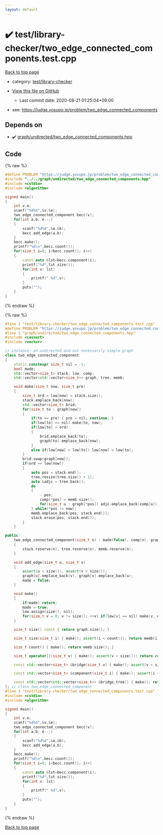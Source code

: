 ```yaml
---
layout: default
---
```


<!-- mathjax config similar to math.stackexchange -->
<script type="text/javascript" async
  src="https://cdnjs.cloudflare.com/ajax/libs/mathjax/2.7.5/MathJax.js?config=TeX-MML-AM_CHTML">
</script>
<script type="text/x-mathjax-config">
  MathJax.Hub.Config({
    TeX: { equationNumbers: { autoNumber: "AMS" }},
    tex2jax: {
      inlineMath: [ ['$','$'] ],
      processEscapes: true
    },
    "HTML-CSS": { matchFontHeight: false },
    displayAlign: "left",
    displayIndent: "2em"
  });
</script>

<script type="text/javascript" src="https://cdnjs.cloudflare.com/ajax/libs/jquery/3.4.1/jquery.min.js"></script>
<script src="https://cdn.jsdelivr.net/npm/jquery-balloon-js@1.1.2/jquery.balloon.min.js" integrity="sha256-ZEYs9VrgAeNuPvs15E39OsyOJaIkXEEt10fzxJ20+2I=" crossorigin="anonymous"></script>
<script type="text/javascript" src="../../../assets/js/copy-button.js"></script>
<link rel="stylesheet" href="../../../assets/css/copy-button.css" />


# :heavy_check_mark: test/library-checker/two_edge_connected_components.test.cpp

<a href="../../../index.html">Back to top page</a>

* category: <a href="../../../index.html#8a40f8ed03f4cdb6c2fe0a2d4731a143">test/library-checker</a>
* <a href="{{ site.github.repository_url }}/blob/master/test/library-checker/two_edge_connected_components.test.cpp">View this file on GitHub</a>
    - Last commit date: 2020-08-21 01:25:04+09:00


* see: <a href="https://judge.yosupo.jp/problem/two_edge_connected_components">https://judge.yosupo.jp/problem/two_edge_connected_components</a>


## Depends on

* :heavy_check_mark: <a href="../../../library/graph/undirected/two_edge_connected_components.hpp.html">graph/undirected/two_edge_connected_components.hpp</a>


## Code

<a id="unbundled"></a>
{% raw %}
```cpp
#define PROBLEM "https://judge.yosupo.jp/problem/two_edge_connected_components"
#include "../../graph/undirected/two_edge_connected_components.hpp"
#include <cstdio>
#include <algorithm>

signed main()
{
    int v,e;
    scanf("%d%d",&v,&e);
    two_edge_connected_component becc(v);
    for(int a,b; e--;)
    {
        scanf("%d%d",&a,&b);
        becc.add_edge(a,b);
    }
    becc.make();
    printf("%d\n",becc.count());
    for(size_t i=0; i<becc.count(); i++)
    {
        const auto &lst=becc.component(i);
        printf("%d",lst.size());
        for(int v: lst)
        {
            printf(" %d",v);
        }
        puts("");
    }
}
```
{% endraw %}

<a id="bundled"></a>
{% raw %}
```cpp
#line 1 "test/library-checker/two_edge_connected_components.test.cpp"
#define PROBLEM "https://judge.yosupo.jp/problem/two_edge_connected_components"
#line 1 "graph/undirected/two_edge_connected_components.hpp"
#include <cassert>
#include <vector>

// instance: an undirected and not necessarily simple graph
class two_edge_connected_component
{
    static constexpr size_t nil = -1;
    bool made;
    std::vector<size_t> stack, low, comp;
    std::vector<std::vector<size_t>> graph, tree, memb;

    void make(size_t now, size_t pre)
    {
        size_t ord = low[now] = stack.size();
        stack.emplace_back(now);
        std::vector<size_t> brid;
        for(size_t to : graph[now])
        {
            if(to == pre) { pre = nil; continue; }
            if(low[to] == nil) make(to, now);
            if(low[to] > ord)
            {
                brid.emplace_back(to);
                graph[to].emplace_back(now);
            }
            else if(low[now] > low[to]) low[now] = low[to];
        }
        brid.swap(graph[now]);
        if(ord == low[now])
        {
            auto pos = stack.end();
            tree.resize(tree.size() + 1);
            auto &adjc = tree.back();
            do
            {
                --pos;
                comp[*pos] = memb.size();
                for(size_t u : graph[*pos]) adjc.emplace_back(comp[u]);
            } while(*pos != now);
            memb.emplace_back(pos, stack.end());
            stack.erase(pos, stack.end());
        }
    }

public:
    two_edge_connected_component(size_t n) : made(false), comp(n), graph(n)
    {
        stack.reserve(n), tree.reserve(n), memb.reserve(n);
    }

    void add_edge(size_t u, size_t v)
    {
        assert(u < size()), assert(v < size());
        graph[u].emplace_back(v), graph[v].emplace_back(u);
        made = false;
    }

    void make()
    {
        if(made) return;
        made = true;
        low.assign(size(), nil);
        for(size_t v = 0; v != size(); ++v) if(low[v] == nil) make(v, nil);
    }

    size_t size() const { return graph.size(); }

    size_t size(size_t i) { make(); assert(i < count()); return memb[i].size(); }

    size_t count() { make(); return memb.size(); }

    size_t operator[](size_t v) { make(); assert(v < size()); return comp[v]; }

    const std::vector<size_t> &bridge(size_t v) { make(); assert(v < size()); return graph[v]; }

    const std::vector<size_t> &component(size_t i) { make(); assert(i < count()); return memb[i]; }

    const std::vector<std::vector<size_t>> &bridge_tree() { make(); return tree; }
}; // class two_edge_connected_component
#line 3 "test/library-checker/two_edge_connected_components.test.cpp"
#include <cstdio>
#include <algorithm>

signed main()
{
    int v,e;
    scanf("%d%d",&v,&e);
    two_edge_connected_component becc(v);
    for(int a,b; e--;)
    {
        scanf("%d%d",&a,&b);
        becc.add_edge(a,b);
    }
    becc.make();
    printf("%d\n",becc.count());
    for(size_t i=0; i<becc.count(); i++)
    {
        const auto &lst=becc.component(i);
        printf("%d",lst.size());
        for(int v: lst)
        {
            printf(" %d",v);
        }
        puts("");
    }
}

```
{% endraw %}

<a href="../../../index.html">Back to top page</a>

